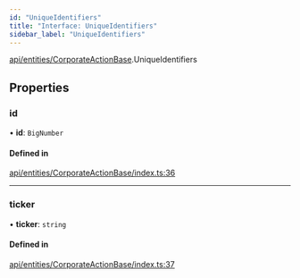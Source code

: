 ```yaml
---
id: "UniqueIdentifiers"
title: "Interface: UniqueIdentifiers"
sidebar_label: "UniqueIdentifiers"
---
```


[api/entities/CorporateActionBase](../../../../../modules/API/Entities/CorporateActionBase/CorporateActionBase.md).UniqueIdentifiers

## Properties

### id

• **id**: `BigNumber`

#### Defined in

[api/entities/CorporateActionBase/index.ts:36](https://github.com/PolymeshAssociation/polymesh-sdk/blob/95f248df/src/api/entities/CorporateActionBase/index.ts#L36)

___

### ticker

• **ticker**: `string`

#### Defined in

[api/entities/CorporateActionBase/index.ts:37](https://github.com/PolymeshAssociation/polymesh-sdk/blob/95f248df/src/api/entities/CorporateActionBase/index.ts#L37)
